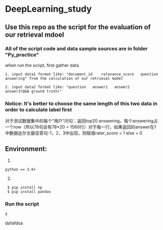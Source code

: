 # DeepLearning_study

## Use this repo as the script for the evaluation of our retrieval mdoel

### All of the script code and data sample sources are in folder "Py_practice"

when run the script, first gather data
```
1. input data1 format like: "document_id    relevance_score   question     answering" from the calculation of our retrieval model
```
```
2. input data2 format like: "question   answer1   answer2   answer3(Q&A ground truth)"
```
### Notice: It's better to choose the same length of this two data in order to calculate label first
对于测试数据集中的每个“用户”问句：返回top20 answering，每个answering占一个row（所以78句会有78*20 = 1560行）对于每一行，如果返回的answer在1中数据达尔文最佳答句-1，2，3中出现，则赋值rater_score = 1 else = 0

## Environment: 
1.
```
python == 3.6+
```
2.
```
 $ pip install np 
 $ pip install pandas
```

### Run the script

```
$ 
```
dafafdsa
